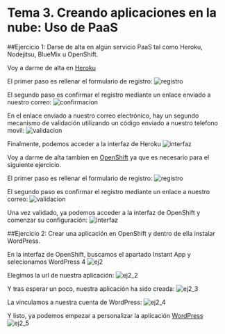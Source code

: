 # Tema 3. Creando aplicaciones en la nube: Uso de PaaS

##Ejercicio 1: Darse de alta en algún servicio PaaS tal como Heroku, Nodejitsu, BlueMix u OpenShift.

Voy a darme de alta en [Heroku](https://www.heroku.com)

El primer paso es rellenar el formulario de registro:
![registro](https://www.dropbox.com/s/ddbnnsizg78zuom/h1.png?dl=1)

El segundo paso es confirmar el registro mediante un enlace enviado a nuestro correo:
![confirmacion](https://www.dropbox.com/s/u6xghl3tvvibnz9/h2.png?dl=1)

En el enlace enviado a nuestro correo electrónico, hay un segundo mecanismo de validación utilizando un código enviado a nuestro telefono movil:
![validacion](https://www.dropbox.com/s/mz1nkdos7ncqmu5/h3.png?dl=1)

Finalmente, podemos acceder a la interfaz de Heroku
![interfaz](https://www.dropbox.com/s/qip00ljrgi94ty8/h4.png?dl=1)

Voy a darme de alta tambien en [OpenShift](https://www.openshift.com) ya que es necesario para el siguiente ejercicio. 

El primer paso es rellenar el formulario de registro:
![registro](https://www.dropbox.com/s/m63dhwxf78nim33/op.png?dl=1)

El segundo paso es confirmar el registro mediante un enlace a nuestro correo:
![validacion](https://www.dropbox.com/s/70k3jmqlv2woq3e/op2.png?dl=1)

Una vez validado, ya podemos acceder a la interfaz de OpenShift y comenzar su configuración:
![interfaz](https://www.dropbox.com/s/u0nf0sp9ysp6zxw/op3.png?dl=1)

##Ejercicio 2: Crear una aplicación en OpenShift y dentro de ella instalar WordPress.

En la interfaz de OpenShift, buscamos el apartado Instant App y selecionamos WordPress 4
![ej2](https://www.dropbox.com/s/nu9h41bb5ipz53g/ej2.png?dl=1)

Elegimos la url de nuestra aplicación:
![ej2_2](https://www.dropbox.com/s/486qm2lbrddeh4l/ej2_2.png?dl=1) 

Y tras esperar un poco, nuestra aplicación ha sido creada:
![ej2_3](https://www.dropbox.com/s/lkmw407uiu219ut/ej2_3.png?dl=1)

La vinculamos a nuestra cuenta de WordPress:
![ej2_4](https://www.dropbox.com/s/s479ifm3o64ladm/ej2_4.png?dl=1)

Y listo, ya podemos empezar a personalizar la aplicación [WordPress](http://php-hugobarzano.rhcloud.com/)
![ej2_5](https://www.dropbox.com/s/bxtp1xtle8vssrx/ej2_5.png?dl=1)








